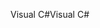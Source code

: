 <span data-ttu-id="f52f2-101">Visual C#</span><span class="sxs-lookup"><span data-stu-id="f52f2-101">Visual C#</span></span>